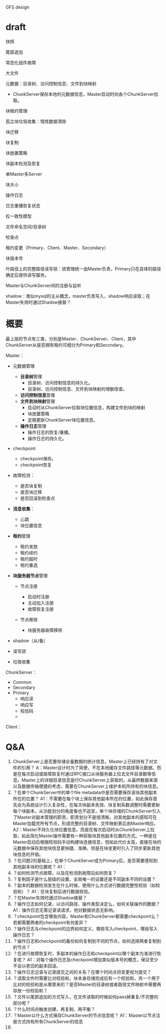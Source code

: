 GFS design

# draft

快照

尾部追加

常态化组件故障

大文件

元数据：目录树、访问控制信息、文件到块映射

-   ChunkServer保存本地的元数据信息，Master启动时向各个ChunkServer拉取。

块租约管理

孤立块垃圾收集：惰性数据清除

块迁移

块复制

块放置策略

块副本检测及恢复

单Master多Server

块大小

操作日志

日志重播恢复状态

松一致性模型

文件命名空间/目录树

检查点

租约变更（Primary、Client、Master、Secondary）

块版本号

叶路径上的完整路径读写锁：锁管理统一由Master负责，Primary只在具体的路径确定后提供读写服务。	

Master与ChunkServer间的注册与监听

shadow：类似mysql的主从概念，master负责写入，shadow响应读取；在Master失效时通过Shadow接替？

# 概要

最上层的节点有三类，分别是Master、ChunkServer、Client，其中ChunkServer从是否拥有租约可细分为Primary和Secondary。

Master：

-   元数据管理
    -   **目录树**管理
        -   目录树、访问控制信息的持久化。
        -   目录树、访问控制信息、文件到块映射的增删改查。
    -   **访问控制信息**管理
    -   **文件到块映射**管理
        -   启动时从ChunkServer拉取块位置信息，构建文件到块的映射
        -   块放置策略
        -   定期更新ChunkServer块位置信息。
    -   **操作日志**管理
        -   操作日志的恢复/重播。
        -   操作日志的持久化。
-   checkpoint
    -   checkpoint保存。
    -   checkpoint恢复
-   故障检测：
    -   是否块复制
    -   是否块迁移
    -   是否回滚到检查点
-   **消息收集**：
    -   心跳
    -   块位置信息
-   **租约**管理
    -   租约发放
    -   租约续约
    -   租约超时
    -   租约重选
-   **块服务器节点**管理
    -   节点注册
        -   启动时注册
        -   主动加入注册
        -   故障恢复注册

    -   节点移除
        -   块服务器故障移除

-   shadow（从/备）
-   读写锁
-   垃圾收集

ChunkServer：

-   Common
-   Secondary
-   Primary
    -   响应读
    -   响应写
    -   校验码
    -   

Client：

# Q&A

1. ChunkServer上是否要存储全量数据的统计信息，Master上已经持有了对文件的引用？
   A：Master设计时为了简便，不在本地缓存文件路径等元数据。而是在每次启动或故障恢复时通过RPC接口从块服务器上拉去文件目录数等信息。Master上的详细目录信息是行ChunkServer上获取的，从最终数据来源以及数据传输便捷的考虑，需要在ChunkServer上维护本机所持有的块信息。
2. ？在单个ChunkServer中的单个file metadata中是否需要保存该块其他副本所在的位置？
   A1：不需要在每个块上保存其他副本所在的位置，如此保存首先会为系统设计引入复杂性，在每次块副本失效、块复制系数调整时需要更新每个块副本。从功能划分的角度看也不适宜，单个块存储的ChunkServer引入了Master对副本管理的职责，职责划分不是很清晰。对其他副本的感知可在Master加载完所有节点，形成完整的目录树、文件映射表后由Master响应。
   A2：Master不持久化块位置信息，而是在每次启动时从ChunkServer上拉取，如此简化Master操作需要有一种获取块其他副本位置的方式。一种是在Master启动后根据校验码手动构建块连接信息，但如此代价太高，直接在块的元数据中保存其他块信息更快捷、准确，但是在块变更时引入了同步更新其他块信息的开销。
3. ？在问题2的基础上，在单个ChunkServer成为Primary后，是否需要感知到其他副本块的位置呢？
   A1：
4. ？如何检测节点故障，以及在检测到故障后如何恢复？
5. ？复制因子是什么层级的设置，全局唯一的设置还是不同副本不同的设置？
6. ？副本的数据检测发生在什么时候，使用什么方式进行数据完整性校验（如校验和）？
   A1：在块复制后进行数据校验。
7. ？在Master失效时通过Shadow接替？
8. ？操作日志如何记录，以访问路径、操作类型决定么，如何关联操作的数据？
   A1：操作日志无需记录读请求，他对数据状态无影响。
9. ？checkpoint包含哪些内容，Master和ChunkServer都需要checkpoint么？若都需要两者的checkpoint有何差异？
10. ？操作日志与checkpoint的边界如何定义，哪些写入checkpoint，哪些写入操作日志？
11. ？操作日志和checkpoint的备份如何复制到不同的节点，如何选择两者复制到的节点？
12. ？在进行故障恢复时，多副本的操作日志和checkpoint以哪个副本为准进行恢复呢？
    A1：对每个操作日志及checkpoint增加类似版本号的概念，保证至少不会以老旧的副本回滚。
13. ？操作日志记录与记录提交之间的关系？在哪个时间点将变更视为提交？
14. ？读取文件时需要比对校验和，块本身存储完成后有一个校验和，另一个用于比对的校验和是从哪里来的？是否Master的目录树或者路径文件映射中需要再存放一份校验和？
15. ？文件以尾部追加的方式写入，在文件读取的时候如何pass掉重复/不完整的部分呢？
16. ？什么时间点触发创建、再复制、再平衡？
17. ？Master以什么方式保存ChunkServer的节点信息呢？
    A1：Master以节点注册方式持有所有ChunkServer的信息
18. 



